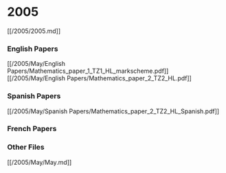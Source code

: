 # 2005

[[/2005/2005.md]]

### English Papers
[[/2005/May/English Papers/Mathematics_paper_1_TZ1_HL_markscheme.pdf]]
[[/2005/May/English Papers/Mathematics_paper_2_TZ2_HL.pdf]]
### Spanish Papers
[[/2005/May/Spanish Papers/Mathematics_paper_2_TZ2_HL_Spanish.pdf]]
### French Papers

### Other Files
[[/2005/May/May.md]]
